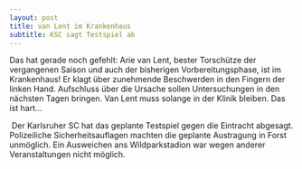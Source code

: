 ```yaml
---
layout: post
title: van Lent im Krankenhaus
subtitle: KSC sagt Testspiel ab
---
```


Das hat gerade noch gefehlt: Arie van Lent, bester Torschütze der vergangenen Saison und auch der bisherigen Vorbereitungsphase, ist im Krankenhaus! Er klagt über zunehmende Beschwerden in den Fingern der linken Hand. Aufschluss über die Ursache sollen Untersuchungen in den nächsten Tagen bringen. Van Lent muss solange in der Klinik bleiben. Das ist hart...

 Der Karlsruher SC hat das geplante Testspiel gegen die Eintracht abgesagt. Polizeiliche Sicherheitsauflagen machten die geplante Austragung in Forst unmöglich. Ein Ausweichen ans Wildparkstadion war wegen anderer Veranstaltungen nicht möglich.
